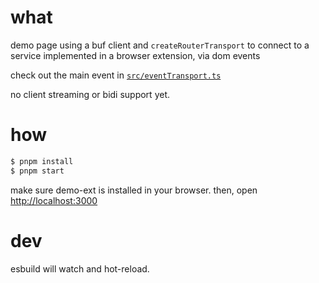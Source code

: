 # what

demo page using a buf client and `createRouterTransport` to connect to a service implemented in a browser extension, via dom events

check out the main event in [`src/eventTransport.ts`](https://github.com/turbocrime/transport-demo/blob/main/demo-www/src/eventTransport.ts)

no client streaming or bidi support yet.

# how

```sh
$ pnpm install
$ pnpm start
```

make sure demo-ext is installed in your browser. then, open <http://localhost:3000>

# dev

esbuild will watch and hot-reload.
